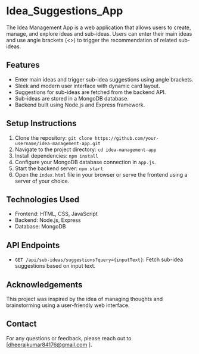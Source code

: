 # Idea_Suggestions_App
The Idea Management App is a web application that allows users to create, manage, and explore ideas and sub-ideas. Users can enter their main ideas and use angle brackets (<>) to trigger the recommendation of related sub-ideas.

## Features

- Enter main ideas and trigger sub-idea suggestions using angle brackets.
- Sleek and modern user interface with dynamic card layout.
- Suggestions for sub-ideas are fetched from the backend API.
- Sub-ideas are stored in a MongoDB database.
- Backend built using Node.js and Express framework.

## Setup Instructions

1. Clone the repository: `git clone https://github.com/your-username/idea-management-app.git`
2. Navigate to the project directory: `cd idea-management-app`
3. Install dependencies: `npm install`
4. Configure your MongoDB database connection in `app.js`.
5. Start the backend server: `npm start`
6. Open the `index.html` file in your browser or serve the frontend using a server of your choice.

## Technologies Used

- Frontend: HTML, CSS, JavaScript
- Backend: Node.js, Express
- Database: MongoDB

## API Endpoints

- `GET /api/sub-ideas/suggestions?query={inputText}`: Fetch sub-idea suggestions based on input text.

## Acknowledgements

This project was inspired by the idea of managing thoughts and brainstorming using a user-friendly web interface.

## Contact

For any questions or feedback, please reach out to [dheerajkumar84176@gmail.com ].
